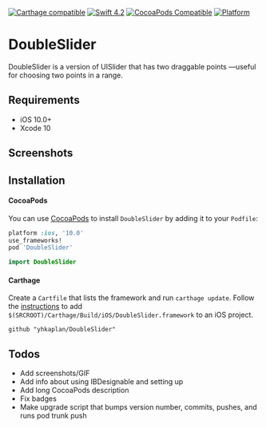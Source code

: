 [![Carthage compatible](https://img.shields.io/badge/Carthage-compatible-4BC51D.svg?style=flat)](https://github.com/Carthage/Carthage)
[![Swift 4.2](https://img.shields.io/badge/Swift-4.2-orange.svg?style=flat)](swift.org)
[![CocoaPods Compatible](https://img.shields.io/cocoapods/v/DoubleSlider.svg)](https://img.shields.io/cocoapods/v/DoubleSlider.svg)
[![Platform](https://img.shields.io/cocoapods/p/DoubleSlider.svg?style=flat)](http://cocoapods.org/pods/DoubleSlider)
# DoubleSlider
DoubleSlider is a version of UISlider that has two draggable points —useful for choosing two points in a range.

## Requirements
- iOS 10.0+
- Xcode 10

## Screenshots

## Installation

#### CocoaPods
You can use [CocoaPods](http://cocoapods.org/) to install `DoubleSlider` by adding it to your `Podfile`:

```ruby
platform :ios, '10.0'
use_frameworks!
pod 'DoubleSlider'
```
``` swift
import DoubleSlider
```
#### Carthage
Create a `Cartfile` that lists the framework and run `carthage update`. Follow the [instructions](https://github.com/Carthage/Carthage#if-youre-building-for-ios) to add `$(SRCROOT)/Carthage/Build/iOS/DoubleSlider.framework` to an iOS project.

```
github "yhkaplan/DoubleSlider"
```

## Todos
* Add screenshots/GIF
* Add info about using IBDesignable and setting up
* Add long CocoaPods description
* Fix badges
* Make upgrade script that bumps version number, commits, pushes, and runs pod trunk push

